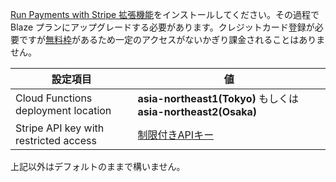 [Run Payments with Stripe 拡張機能](https://firebase.google.com/products/extensions/stripe-firestore-stripe-payments?hl=ja)をインストールしてください。その過程で Blaze プランにアップグレードする必要があります。クレジットカード登録が必要ですが[無料枠](https://firebase.google.com/pricing?hl=ja)があるため一定のアクセスがないかぎり課金されることはありません。

| 設定項目                              | 値                                                             |
| ------------------------------------- | -------------------------------------------------------------- |
| Cloud Functions deployment location   | **asia-northeast1(Tokyo)** もしくは **asia-northeast2(Osaka)** |
| Stripe API key with restricted access | [制限付きAPIキー](?id=stripe-create-api-key)                   |

上記以外はデフォルトのままで構いません。
